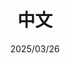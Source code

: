 ---
public: true
tags:
- test
- test2
- test3
date:
- 2025/03/26
title: 中文
lastMod: 2025-03-29
toc: "true"
---